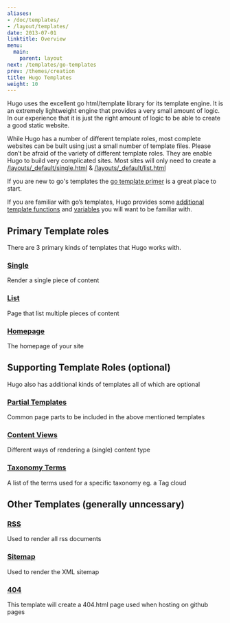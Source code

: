 ```yaml
---
aliases:
- /doc/templates/
- /layout/templates/
date: 2013-07-01
linktitle: Overview
menu:
  main:
    parent: layout
next: /templates/go-templates
prev: /themes/creation
title: Hugo Templates
weight: 10
---
```


Hugo uses the excellent go html/template library for its template engine.
It is an extremely lightweight engine that provides a very small amount of
logic. In our experience that it is just the right amount of logic to be able
to create a good static website.

While Hugo has a number of different template roles, most complete
websites can be built using just a small number of template files.
Please don’t be afraid of the variety of different template roles. They
are enable Hugo to build very complicated sites. Most sites will only
need to create a [/layouts/\_default/single.html](/templates/content) & [/layouts/\_default/list.html](/templates/list)

If you are new to go's templates the [go template primer](/layout/go-templates)
is a great place to start.

If you are familiar with go’s templates, Hugo provides some [additional
template functions](/templates/functions) and [variables](/templates/variables) you will want to be familiar
with.

## Primary Template roles

There are 3 primary kinds of templates that Hugo works with.

### [Single](/templates/content)
Render a single piece of content

### [List](/templates/list)
Page that list multiple pieces of content

### [Homepage](/templates/homepage/)
The homepage of your site

## Supporting Template Roles (optional)

Hugo also has additional kinds of templates all of which are optional

### [Partial Templates](/templates/partials)
Common page parts to be included in the above mentioned templates

### [Content Views](/templates/views)
Different ways of rendering a (single) content type

### [Taxonomy Terms](/templates/terms)
A list of the terms used for a specific taxonomy eg. a Tag cloud

## Other Templates (generally unncessary)

### [RSS](/templates/rss/)
Used to render all rss documents

### [Sitemap](/templates/sitemap/)
Used to render the XML sitemap

### [404](/templates/404)
This template will create a 404.html page used when hosting on github pages


